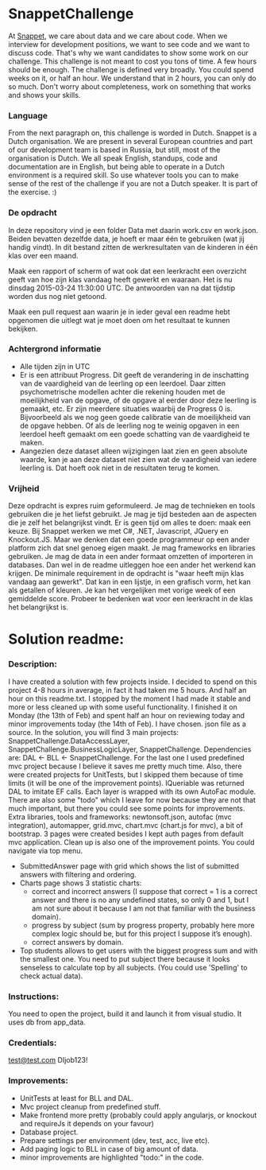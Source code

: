# SnappetChallenge
At [Snappet](http://www.snappet.org), we care about data and we care about code. When we interview for development positions, we want to see code and we want to discuss code. That's why we want candidates to show some work on our challenge. This challenge is not meant to cost you tons of time. A few hours should be enough. The challenge is defined very broadly. You could spend weeks on it, or half an hour. We understand that in 2 hours, you can only do so much. Don't worry about completeness, work on something that works and shows your skills.

### Language
From the next paragraph on, this challenge is worded in Dutch. Snappet is a Dutch organisation. We are present in several European countries and part of our development team is based in Russia, but still, most of the organisation is Dutch. We all speak English, standups, code and documentation are in English, but being able to operate in a Dutch environment is a required skill. So use whatever tools you can to make sense of the rest of the challenge if you are not a Dutch speaker. It is part of the exercise. :)

### De opdracht
In deze repository vind je een folder Data met daarin work.csv en work.json. Beiden bevatten dezelfde data, je hoeft er maar één te gebruiken (wat jij handig vindt). In dit bestand zitten de werkresultaten van de kinderen in één klas over een maand. 

Maak een rapport of scherm of wat ook dat een leerkracht een overzicht geeft van hoe zijn klas vandaag heeft gewerkt en waaraan. Het is nu dinsdag 2015-03-24 11:30:00 UTC. De antwoorden van na dat tijdstip worden dus nog niet getoond.

Maak een pull request aan waarin je in ieder geval een readme hebt opgenomen die uitlegt wat je moet doen om het resultaat te kunnen bekijken.

### Achtergrond informatie
- Alle tijden zijn in UTC
- Er is een attribuut Progress. Dit geeft de verandering in de inschatting van de vaardigheid van de leerling op een leerdoel. Daar zitten psychometrische modellen achter die rekening houden met de moeilijkheid van de opgave, of de opgave al eerder door deze leerling is gemaakt, etc. Er zijn meerdere situaties waarbij de Progress 0 is. Bijvoorbeeld als we nog geen goede calibratie van de moeilijkheid van de opgave hebben. Of als de leerling nog te weinig opgaven in een leerdoel heeft gemaakt om een goede schatting van de vaardigheid te maken.
- Aangezien deze dataset alleen wijzigingen laat zien en geen absolute waarde, kan je aan deze dataset niet zien wat de vaardigheid van iedere leerling is. Dat hoeft ook niet in de resultaten terug te komen.

### Vrijheid
Deze opdracht is expres ruim geformuleerd. Je mag de technieken en tools gebruiken die je het liefst gebruikt. Je mag je tijd besteden aan de aspecten die je zelf het belangrijkst vindt. Er is geen tijd om alles te doen: maak een keuze. Bij Snappet werken we met C#, .NET, Javascript, JQuery en Knockout.JS. Maar we denken dat een goede programmeur op een ander platform zich dat snel genoeg eigen maakt. 
Je mag frameworks en libraries gebruiken. Je mag de data in een ander formaat omzetten of importeren in databases. Dan wel in de readme uitleggen hoe een ander het werkend kan krijgen.
De minimale requirement in de opdracht is "waar heeft mijn klas vandaag aan gewerkt". Dat kan in een lijstje, in een grafisch vorm, het kan als getallen of kleuren. Je kan het vergelijken met vorige week of een gemiddelde score. Probeer te bedenken wat voor een leerkracht in de klas het belangrijkst is.

# Solution readme:

### Description:
I have created a solution with few projects inside. I decided to spend on this project 4-8 hours in average, in fact it had taken me 5 hours. And half an hour on this readme.txt.
I stopped by the moment I had made it stable and more or less cleaned up with some useful functionality.
I finished it on Monday (the 13th of Feb) and spent half an hour on reviewing today and minor improvements today (the 14th of Feb).
I have chosen. json file as a source. In the solution, you will find 3 main projects: SnappetChallenge.DataAccessLayer, SnappetChallenge.BusinessLogicLayer, SnappetChallenge.
Dependencies are: DAL <- BLL <- SnappetChallenge.
For the last one I used predefined mvc project because I believe it saves me pretty much time. Also, there were created projects for UnitTests, but I skipped them because of time limits (it will be one of the improvement points).
IQueriable was returned DAL to imitate EF calls.
Each layer is wrapped with its own AutoFac module. 
There are also some "todo" which I leave for now because they are not that much important, but there you could see some points for improvements.
Extra libraries, tools and frameworks: newtonsoft.json, autofac (mvc integration), automapper, grid.mvc, chart.mvc (chart.js for mvc), a bit of bootstrap.
3 pages were created besides I kept auth pages from default mvc application. Clean up is also one of the improvement points. You could navigate via top menu.
- SubmittedAnswer page with grid which shows the list of submitted answers with filtering and ordering.
- Charts page shows 3 statistic charts: 
	- correct and incorrect answers (I suppose that correct = 1 is a correct answer and there is no any undefined states, so only 0 and 1, but I am not sure about it because I am not that familiar with the business domain). 
	- progress by subject (sum by progress property, probably here more complex logic should be, but for this project I suppose it’s enough).
	- correct answers by domain.
- Top students allows to get users with the biggest progress sum and with the smallest one. You need to put subject there because it looks senseless to calculate top by all subjects. (You could use 'Spelling' to check actual data).
### Instructions:
You need to open the project, build it and launch it from visual studio. It uses db from app_data.
### Credentials:
test@test.com
DIjob123!
### Improvements:
- UnitTests at least for BLL and DAL.
- Mvc project cleanup from predefined stuff.
- Make frontend more pretty (probably could apply angularjs, or knockout and requireJs it depends on your favour)
- Database project.
- Prepare settings per environment (dev, test, acc, live etc).
- Add paging logic to BLL in case of big amount of data.
- minor improvements are highlighted "todo:" in the code.
